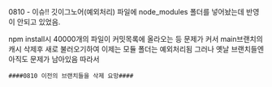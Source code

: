 
0810 - 이슈!! 깃이그노어(예외처리) 파일에 node_modules 폴더를 넣어놨는데 반영이 안되고 있었음.

npm install시 40000개의 파일이 커밋목록에 올라오는 등 문제가 커서 main브랜치의 캐시 삭제후 새로 불러오기하여 이제는 모듈 폴더는 예외처리됨
그러나 옛날 브랜치들엔 아직도 문제가 남아있음 따라서

	####0810 이전의 브랜치들을 삭제 요망####
